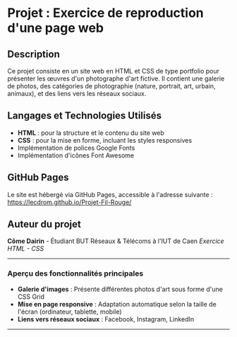 # Projet : Exercice de reproduction d'une page web

## Description
Ce projet consiste en un site web en HTML et CSS de type portfolio pour présenter les œuvres d'un photographe d'art fictive. Il contient une galerie de photos, des catégories de photographie (nature, portrait, art, urbain, animaux), et des liens vers les réseaux sociaux.

## Langages et Technologies Utilisés
- **HTML** : pour la structure et le contenu du site web
- **CSS** : pour la mise en forme, incluant les styles responsives
- Implémentation de polices Google Fonts
- Implémentation d'icônes Font Awesome

## GitHub Pages
Le site est hébergé via GitHub Pages, accessible à l'adresse suivante : https://lecdrom.github.io/Projet-Fil-Rouge/

## Auteur du projet
**Côme Dairin** - Étudiant BUT Réseaux & Télécoms à l'IUT de Caen
*Exercice HTML - CSS*

---

### Aperçu des fonctionnalités principales
- **Galerie d'images** : Présente différentes photos d'art sous forme d'une CSS Grid
- **Mise en page responsive** : Adaptation automatique selon la taille de l'écran (ordinateur, tablette, mobile)
- **Liens vers réseaux sociaux** : Facebook, Instagram, LinkedIn

---

